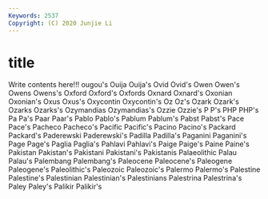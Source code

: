 ```yaml
---
Keywords: 2537
Copyright: (C) 2020 Junjie Li
---
```


# title

Write contents here!!!
ougou's 
Ouija 
Ouija's 
Ovid 
Ovid's 
Owen 
Owen's 
Owens 
Owens's
Oxford 
Oxford's 
Oxfords 
Oxnard 
Oxnard's 
Oxonian 
Oxonian's 
Oxus 
Oxus's 
Oxycontin
Oxycontin's 
Oz 
Oz's 
Ozark 
Ozark's 
Ozarks 
Ozarks's 
Ozymandias 
Ozymandias's 
Ozzie
Ozzie's 
P 
P's 
PHP 
PHP's 
Pa 
Pa's 
Paar 
Paar's 
Pablo
Pablo's 
Pablum 
Pablum's 
Pabst 
Pabst's 
Pace 
Pace's 
Pacheco 
Pacheco's 
Pacific
Pacific's 
Pacino 
Pacino's 
Packard 
Packard's 
Paderewski 
Paderewski's 
Padilla 
Padilla's 
Paganini
Paganini's 
Page 
Page's 
Paglia 
Paglia's 
Pahlavi 
Pahlavi's 
Paige 
Paige's 
Paine
Paine's 
Pakistan 
Pakistan's 
Pakistani 
Pakistani's 
Pakistanis 
Palaeolithic 
Palau 
Palau's 
Palembang
Palembang's 
Paleocene 
Paleocene's 
Paleogene 
Paleogene's 
Paleolithic's 
Paleozoic 
Paleozoic's 
Palermo 
Palermo's
Palestine 
Palestine's 
Palestinian 
Palestinian's 
Palestinians 
Palestrina 
Palestrina's 
Paley 
Paley's 
Palikir
Palikir's 
